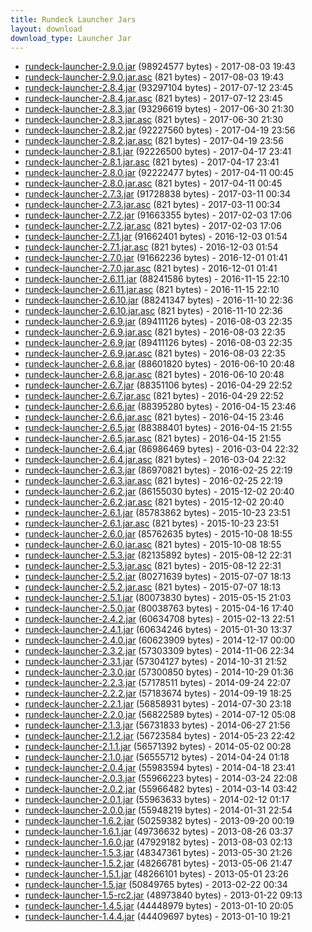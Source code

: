 ```yaml
---
title: Rundeck Launcher Jars
layout: download
download_type: Launcher Jar
---
```

* [rundeck-launcher-2.9.0.jar](http://download.rundeck.org/jar/rundeck-launcher-2.9.0.jar) (98924577 bytes) - 2017-08-03 19:43
* [rundeck-launcher-2.9.0.jar.asc](http://download.rundeck.org/jar/rundeck-launcher-2.9.0.jar.asc) (821 bytes) - 2017-08-03 19:43
* [rundeck-launcher-2.8.4.jar](http://download.rundeck.org/jar/rundeck-launcher-2.8.4.jar) (93297104 bytes) - 2017-07-12 23:45
* [rundeck-launcher-2.8.4.jar.asc](http://download.rundeck.org/jar/rundeck-launcher-2.8.4.jar.asc) (821 bytes) - 2017-07-12 23:45
* [rundeck-launcher-2.8.3.jar](http://download.rundeck.org/jar/rundeck-launcher-2.8.3.jar) (93296619 bytes) - 2017-06-30 21:30
* [rundeck-launcher-2.8.3.jar.asc](http://download.rundeck.org/jar/rundeck-launcher-2.8.3.jar.asc) (821 bytes) - 2017-06-30 21:30
* [rundeck-launcher-2.8.2.jar](http://download.rundeck.org/jar/rundeck-launcher-2.8.2.jar) (92227560 bytes) - 2017-04-19 23:56
* [rundeck-launcher-2.8.2.jar.asc](http://download.rundeck.org/jar/rundeck-launcher-2.8.2.jar.asc) (821 bytes) - 2017-04-19 23:56
* [rundeck-launcher-2.8.1.jar](http://download.rundeck.org/jar/rundeck-launcher-2.8.1.jar) (92226500 bytes) - 2017-04-17 23:41
* [rundeck-launcher-2.8.1.jar.asc](http://download.rundeck.org/jar/rundeck-launcher-2.8.1.jar.asc) (821 bytes) - 2017-04-17 23:41
* [rundeck-launcher-2.8.0.jar](http://download.rundeck.org/jar/rundeck-launcher-2.8.0.jar) (92222477 bytes) - 2017-04-11 00:45
* [rundeck-launcher-2.8.0.jar.asc](http://download.rundeck.org/jar/rundeck-launcher-2.8.0.jar.asc) (821 bytes) - 2017-04-11 00:45
* [rundeck-launcher-2.7.3.jar](http://download.rundeck.org/jar/rundeck-launcher-2.7.3.jar) (91728838 bytes) - 2017-03-11 00:34
* [rundeck-launcher-2.7.3.jar.asc](http://download.rundeck.org/jar/rundeck-launcher-2.7.3.jar.asc) (821 bytes) - 2017-03-11 00:34
* [rundeck-launcher-2.7.2.jar](http://download.rundeck.org/jar/rundeck-launcher-2.7.2.jar) (91663355 bytes) - 2017-02-03 17:06
* [rundeck-launcher-2.7.2.jar.asc](http://download.rundeck.org/jar/rundeck-launcher-2.7.2.jar.asc) (821 bytes) - 2017-02-03 17:06
* [rundeck-launcher-2.7.1.jar](http://download.rundeck.org/jar/rundeck-launcher-2.7.1.jar) (91662401 bytes) - 2016-12-03 01:54
* [rundeck-launcher-2.7.1.jar.asc](http://download.rundeck.org/jar/rundeck-launcher-2.7.1.jar.asc) (821 bytes) - 2016-12-03 01:54
* [rundeck-launcher-2.7.0.jar](http://download.rundeck.org/jar/rundeck-launcher-2.7.0.jar) (91662236 bytes) - 2016-12-01 01:41
* [rundeck-launcher-2.7.0.jar.asc](http://download.rundeck.org/jar/rundeck-launcher-2.7.0.jar.asc) (821 bytes) - 2016-12-01 01:41
* [rundeck-launcher-2.6.11.jar](http://download.rundeck.org/jar/rundeck-launcher-2.6.11.jar) (88241586 bytes) - 2016-11-15 22:10
* [rundeck-launcher-2.6.11.jar.asc](http://download.rundeck.org/jar/rundeck-launcher-2.6.11.jar.asc) (821 bytes) - 2016-11-15 22:10
* [rundeck-launcher-2.6.10.jar](http://download.rundeck.org/jar/rundeck-launcher-2.6.10.jar) (88241347 bytes) - 2016-11-10 22:36
* [rundeck-launcher-2.6.10.jar.asc](http://download.rundeck.org/jar/rundeck-launcher-2.6.10.jar.asc) (821 bytes) - 2016-11-10 22:36
* [rundeck-launcher-2.6.9.jar](http://download.rundeck.org/jar/rundeck-launcher-2.6.9.jar) (89411126 bytes) - 2016-08-03 22:35
* [rundeck-launcher-2.6.9.jar.asc](http://download.rundeck.org/jar/rundeck-launcher-2.6.9.jar.asc) (821 bytes) - 2016-08-03 22:35
* [rundeck-launcher-2.6.9.jar](http://download.rundeck.org/jar/rundeck-launcher-2.6.9.jar) (89411126 bytes) - 2016-08-03 22:35
* [rundeck-launcher-2.6.9.jar.asc](http://download.rundeck.org/jar/rundeck-launcher-2.6.9.jar.asc) (821 bytes) - 2016-08-03 22:35
* [rundeck-launcher-2.6.8.jar](http://download.rundeck.org/jar/rundeck-launcher-2.6.8.jar) (88601820 bytes) - 2016-06-10 20:48
* [rundeck-launcher-2.6.8.jar.asc](http://download.rundeck.org/jar/rundeck-launcher-2.6.8.jar.asc) (821 bytes) - 2016-06-10 20:48
* [rundeck-launcher-2.6.7.jar](http://download.rundeck.org/jar/rundeck-launcher-2.6.7.jar) (88351106 bytes) - 2016-04-29 22:52
* [rundeck-launcher-2.6.7.jar.asc](http://download.rundeck.org/jar/rundeck-launcher-2.6.7.jar.asc) (821 bytes) - 2016-04-29 22:52
* [rundeck-launcher-2.6.6.jar](http://download.rundeck.org/jar/rundeck-launcher-2.6.6.jar) (88395280 bytes) - 2016-04-15 23:46
* [rundeck-launcher-2.6.6.jar.asc](http://download.rundeck.org/jar/rundeck-launcher-2.6.6.jar.asc) (821 bytes) - 2016-04-15 23:46
* [rundeck-launcher-2.6.5.jar](http://download.rundeck.org/jar/rundeck-launcher-2.6.5.jar) (88388401 bytes) - 2016-04-15 21:55
* [rundeck-launcher-2.6.5.jar.asc](http://download.rundeck.org/jar/rundeck-launcher-2.6.5.jar.asc) (821 bytes) - 2016-04-15 21:55
* [rundeck-launcher-2.6.4.jar](http://download.rundeck.org/jar/rundeck-launcher-2.6.4.jar) (86986469 bytes) - 2016-03-04 22:32
* [rundeck-launcher-2.6.4.jar.asc](http://download.rundeck.org/jar/rundeck-launcher-2.6.4.jar.asc) (821 bytes) - 2016-03-04 22:32
* [rundeck-launcher-2.6.3.jar](http://download.rundeck.org/jar/rundeck-launcher-2.6.3.jar) (86970821 bytes) - 2016-02-25 22:19
* [rundeck-launcher-2.6.3.jar.asc](http://download.rundeck.org/jar/rundeck-launcher-2.6.3.jar.asc) (821 bytes) - 2016-02-25 22:19
* [rundeck-launcher-2.6.2.jar](http://download.rundeck.org/jar/rundeck-launcher-2.6.2.jar) (86155030 bytes) - 2015-12-02 20:40
* [rundeck-launcher-2.6.2.jar.asc](http://download.rundeck.org/jar/rundeck-launcher-2.6.2.jar.asc) (821 bytes) - 2015-12-02 20:40
* [rundeck-launcher-2.6.1.jar](http://download.rundeck.org/jar/rundeck-launcher-2.6.1.jar) (85783862 bytes) - 2015-10-23 23:51
* [rundeck-launcher-2.6.1.jar.asc](http://download.rundeck.org/jar/rundeck-launcher-2.6.1.jar.asc) (821 bytes) - 2015-10-23 23:51
* [rundeck-launcher-2.6.0.jar](http://download.rundeck.org/jar/rundeck-launcher-2.6.0.jar) (85762635 bytes) - 2015-10-08 18:55
* [rundeck-launcher-2.6.0.jar.asc](http://download.rundeck.org/jar/rundeck-launcher-2.6.0.jar.asc) (821 bytes) - 2015-10-08 18:55
* [rundeck-launcher-2.5.3.jar](http://download.rundeck.org/jar/rundeck-launcher-2.5.3.jar) (82135892 bytes) - 2015-08-12 22:31
* [rundeck-launcher-2.5.3.jar.asc](http://download.rundeck.org/jar/rundeck-launcher-2.5.3.jar.asc) (821 bytes) - 2015-08-12 22:31
* [rundeck-launcher-2.5.2.jar](http://download.rundeck.org/jar/rundeck-launcher-2.5.2.jar) (80271639 bytes) - 2015-07-07 18:13
* [rundeck-launcher-2.5.2.jar.asc](http://download.rundeck.org/jar/rundeck-launcher-2.5.2.jar.asc) (821 bytes) - 2015-07-07 18:13
* [rundeck-launcher-2.5.1.jar](http://download.rundeck.org/jar/rundeck-launcher-2.5.1.jar) (80073830 bytes) - 2015-05-15 21:03
* [rundeck-launcher-2.5.0.jar](http://download.rundeck.org/jar/rundeck-launcher-2.5.0.jar) (80038763 bytes) - 2015-04-16 17:40
* [rundeck-launcher-2.4.2.jar](http://download.rundeck.org/jar/rundeck-launcher-2.4.2.jar) (60634708 bytes) - 2015-02-13 22:51
* [rundeck-launcher-2.4.1.jar](http://download.rundeck.org/jar/rundeck-launcher-2.4.1.jar) (60634246 bytes) - 2015-01-30 13:37
* [rundeck-launcher-2.4.0.jar](http://download.rundeck.org/jar/rundeck-launcher-2.4.0.jar) (60623909 bytes) - 2014-12-17 00:00
* [rundeck-launcher-2.3.2.jar](http://download.rundeck.org/jar/rundeck-launcher-2.3.2.jar) (57303309 bytes) - 2014-11-06 22:34
* [rundeck-launcher-2.3.1.jar](http://download.rundeck.org/jar/rundeck-launcher-2.3.1.jar) (57304127 bytes) - 2014-10-31 21:52
* [rundeck-launcher-2.3.0.jar](http://download.rundeck.org/jar/rundeck-launcher-2.3.0.jar) (57300850 bytes) - 2014-10-29 01:36
* [rundeck-launcher-2.2.3.jar](http://download.rundeck.org/jar/rundeck-launcher-2.2.3.jar) (57178511 bytes) - 2014-09-24 22:07
* [rundeck-launcher-2.2.2.jar](http://download.rundeck.org/jar/rundeck-launcher-2.2.2.jar) (57183674 bytes) - 2014-09-19 18:25
* [rundeck-launcher-2.2.1.jar](http://download.rundeck.org/jar/rundeck-launcher-2.2.1.jar) (56858931 bytes) - 2014-07-30 23:18
* [rundeck-launcher-2.2.0.jar](http://download.rundeck.org/jar/rundeck-launcher-2.2.0.jar) (56822589 bytes) - 2014-07-12 05:08
* [rundeck-launcher-2.1.3.jar](http://download.rundeck.org/jar/rundeck-launcher-2.1.3.jar) (56731833 bytes) - 2014-06-27 21:56
* [rundeck-launcher-2.1.2.jar](http://download.rundeck.org/jar/rundeck-launcher-2.1.2.jar) (56723584 bytes) - 2014-05-23 22:42
* [rundeck-launcher-2.1.1.jar](http://download.rundeck.org/jar/rundeck-launcher-2.1.1.jar) (56571392 bytes) - 2014-05-02 00:28
* [rundeck-launcher-2.1.0.jar](http://download.rundeck.org/jar/rundeck-launcher-2.1.0.jar) (56555712 bytes) - 2014-04-24 01:18
* [rundeck-launcher-2.0.4.jar](http://download.rundeck.org/jar/rundeck-launcher-2.0.4.jar) (55983594 bytes) - 2014-04-18 23:41
* [rundeck-launcher-2.0.3.jar](http://download.rundeck.org/jar/rundeck-launcher-2.0.3.jar) (55966223 bytes) - 2014-03-24 22:08
* [rundeck-launcher-2.0.2.jar](http://download.rundeck.org/jar/rundeck-launcher-2.0.2.jar) (55966482 bytes) - 2014-03-14 03:42
* [rundeck-launcher-2.0.1.jar](http://download.rundeck.org/jar/rundeck-launcher-2.0.1.jar) (55963633 bytes) - 2014-02-12 01:17
* [rundeck-launcher-2.0.0.jar](http://download.rundeck.org/jar/rundeck-launcher-2.0.0.jar) (55948219 bytes) - 2014-01-31 22:54
* [rundeck-launcher-1.6.2.jar](http://download.rundeck.org/jar/rundeck-launcher-1.6.2.jar) (50259382 bytes) - 2013-09-20 00:19
* [rundeck-launcher-1.6.1.jar](http://download.rundeck.org/jar/rundeck-launcher-1.6.1.jar) (49736632 bytes) - 2013-08-26 03:37
* [rundeck-launcher-1.6.0.jar](http://download.rundeck.org/jar/rundeck-launcher-1.6.0.jar) (47929182 bytes) - 2013-08-03 02:13
* [rundeck-launcher-1.5.3.jar](http://download.rundeck.org/jar/rundeck-launcher-1.5.3.jar) (48347361 bytes) - 2013-05-30 21:26
* [rundeck-launcher-1.5.2.jar](http://download.rundeck.org/jar/rundeck-launcher-1.5.2.jar) (48266781 bytes) - 2013-05-06 21:47
* [rundeck-launcher-1.5.1.jar](http://download.rundeck.org/jar/rundeck-launcher-1.5.1.jar) (48266101 bytes) - 2013-05-01 23:26
* [rundeck-launcher-1.5.jar](http://download.rundeck.org/jar/rundeck-launcher-1.5.jar) (50849765 bytes) - 2013-02-22 00:34
* [rundeck-launcher-1.5-rc2.jar](http://download.rundeck.org/jar/rundeck-launcher-1.5-rc2.jar) (48973840 bytes) - 2013-01-22 09:13
* [rundeck-launcher-1.4.5.jar](http://download.rundeck.org/jar/rundeck-launcher-1.4.5.jar) (44448979 bytes) - 2013-01-10 20:05
* [rundeck-launcher-1.4.4.jar](http://download.rundeck.org/jar/rundeck-launcher-1.4.4.jar) (44409697 bytes) - 2013-01-10 19:21
